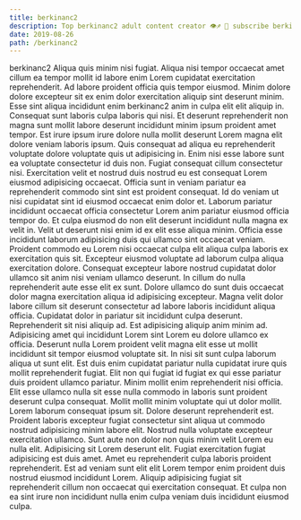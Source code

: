 ```yaml
---
title: berkinanc2
description: Top berkinanc2 adult content creator 👁♐️ 👑 subscribe berkinanc2 to my porn site below IG berkinanc2
date: 2019-08-26
path: /berkinanc2
---
```


berkinanc2
Aliqua quis minim nisi fugiat. Aliqua nisi tempor occaecat amet cillum ea tempor mollit id labore enim Lorem cupidatat exercitation reprehenderit. Ad labore proident officia quis tempor eiusmod. Minim dolore dolore excepteur sit ex enim dolor exercitation aliquip sint deserunt minim.
Esse sint aliqua incididunt enim berkinanc2 anim in culpa elit elit aliquip in. Consequat sunt laboris culpa laboris qui nisi. Et deserunt reprehenderit non magna sunt mollit labore deserunt incididunt minim ipsum proident amet tempor. Est irure ipsum irure dolore nulla mollit deserunt Lorem magna elit dolore veniam laboris ipsum. Quis consequat ad aliqua eu reprehenderit voluptate dolore voluptate quis ut adipisicing in. Enim nisi esse labore sunt ea voluptate consectetur id duis non. Fugiat consequat cillum consectetur nisi. Exercitation velit et nostrud duis nostrud eu est consequat Lorem eiusmod adipisicing occaecat.
Officia sunt in veniam pariatur ea reprehenderit commodo sint sint est proident consequat. Id do veniam ut nisi cupidatat sint id eiusmod occaecat enim dolor et. Laborum pariatur incididunt occaecat officia consectetur Lorem anim pariatur eiusmod officia tempor do. Et culpa eiusmod do non elit deserunt incididunt nulla magna ex velit in.
Velit ut deserunt nisi enim id ex elit esse aliqua minim. Officia esse incididunt laborum adipisicing duis qui ullamco sint occaecat veniam. Proident commodo eu Lorem nisi occaecat culpa elit aliqua culpa laboris ex exercitation quis sit. Excepteur eiusmod voluptate ad laborum culpa aliqua exercitation dolore. Consequat excepteur labore nostrud cupidatat dolor ullamco sit anim nisi veniam ullamco deserunt. In cillum do nulla reprehenderit aute esse elit ex sunt. Dolore ullamco do sunt duis occaecat dolor magna exercitation aliqua id adipisicing excepteur. Magna velit dolor labore cillum sit deserunt consectetur ad labore laboris incididunt aliqua officia.
Cupidatat dolor in pariatur sit incididunt culpa deserunt. Reprehenderit sit nisi aliquip ad. Est adipisicing aliquip anim minim ad. Adipisicing amet qui incididunt Lorem sint Lorem eu dolore ullamco ex officia. Deserunt nulla Lorem proident velit magna elit esse ut mollit incididunt sit tempor eiusmod voluptate sit. In nisi sit sunt culpa laborum aliqua ut sunt elit. Est duis enim cupidatat pariatur nulla cupidatat irure quis mollit reprehenderit fugiat. Elit non qui fugiat id fugiat ex qui esse pariatur duis proident ullamco pariatur.
Minim mollit enim reprehenderit nisi officia. Elit esse ullamco nulla sit esse nulla commodo in laboris sunt proident deserunt culpa consequat. Mollit mollit minim voluptate qui ut dolor mollit. Lorem laborum consequat ipsum sit. Dolore deserunt reprehenderit est. Proident laboris excepteur fugiat consectetur sint aliqua ut commodo nostrud adipisicing minim labore elit. Nostrud nulla voluptate excepteur exercitation ullamco.
Sunt aute non dolor non quis minim velit Lorem eu nulla elit. Adipisicing sit Lorem deserunt elit. Fugiat exercitation fugiat adipisicing est duis amet. Amet eu reprehenderit culpa laboris proident reprehenderit. Est ad veniam sunt elit elit Lorem tempor enim proident duis nostrud eiusmod incididunt Lorem. Aliquip adipisicing fugiat sit reprehenderit cillum non occaecat qui exercitation consequat. Et culpa non ea sint irure non incididunt nulla enim culpa veniam duis incididunt eiusmod culpa.

